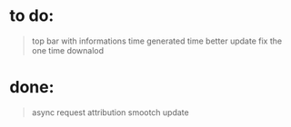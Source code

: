 # to do:
> top bar with informations
> time
> generated time better update
> fix the one time downalod

# done:
> async request
> attribution
> smootch update
